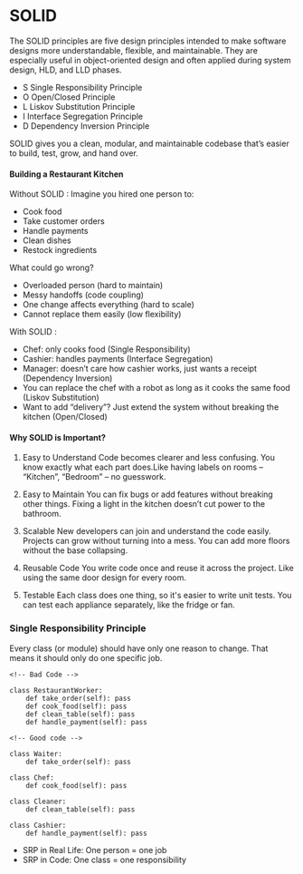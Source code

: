 # SOLID

The SOLID principles are five design principles intended to make software designs more understandable, flexible, and maintainable. They are especially useful in object-oriented design and often applied during system design, HLD, and LLD phases.

- S	Single Responsibility Principle
- O	Open/Closed Principle
- L	Liskov Substitution Principle
- I	Interface Segregation Principle
- D	Dependency Inversion Principle

SOLID gives you a clean, modular, and maintainable codebase that’s easier to build, test, grow, and hand over.

#### **Building a Restaurant Kitchen**

Without SOLID : Imagine you hired one person to:

- Cook food
- Take customer orders
- Handle payments
- Clean dishes
- Restock ingredients

What could go wrong?

- Overloaded person (hard to maintain)
- Messy handoffs (code coupling)
- One change affects everything (hard to scale)
- Cannot replace them easily (low flexibility)

With SOLID : 

- Chef: only cooks food (Single Responsibility)
- Cashier: handles payments (Interface Segregation)
- Manager: doesn’t care how cashier works, just wants a receipt (Dependency Inversion)
- You can replace the chef with a robot as long as it cooks the same food (Liskov Substitution)
- Want to add “delivery”? Just extend the system without breaking the kitchen (Open/Closed)

#### **Why SOLID is Important?**

1. Easy to Understand
Code becomes clearer and less confusing.
You know exactly what each part does.Like having labels on rooms – “Kitchen”, “Bedroom” – no guesswork.

2. Easy to Maintain
You can fix bugs or add features without breaking other things. Fixing a light in the kitchen doesn’t cut power to the bathroom.

3. Scalable
New developers can join and understand the code easily. Projects can grow without turning into a mess.
You can add more floors without the base collapsing.

4. Reusable Code
You write code once and reuse it across the project.
Like using the same door design for every room.

5. Testable
Each class does one thing, so it's easier to write unit tests.
You can test each appliance separately, like the fridge or fan.

### Single Responsibility Principle

Every class (or module) should have only one reason to change.
That means it should only do one specific job.

```
<!-- Bad Code -->

class RestaurantWorker:
    def take_order(self): pass
    def cook_food(self): pass
    def clean_table(self): pass
    def handle_payment(self): pass

```

```
<!-- Good code -->

class Waiter:
    def take_order(self): pass

class Chef:
    def cook_food(self): pass

class Cleaner:
    def clean_table(self): pass

class Cashier:
    def handle_payment(self): pass
```

- SRP in Real Life: One person = one job
- SRP in Code: One class = one responsibility
